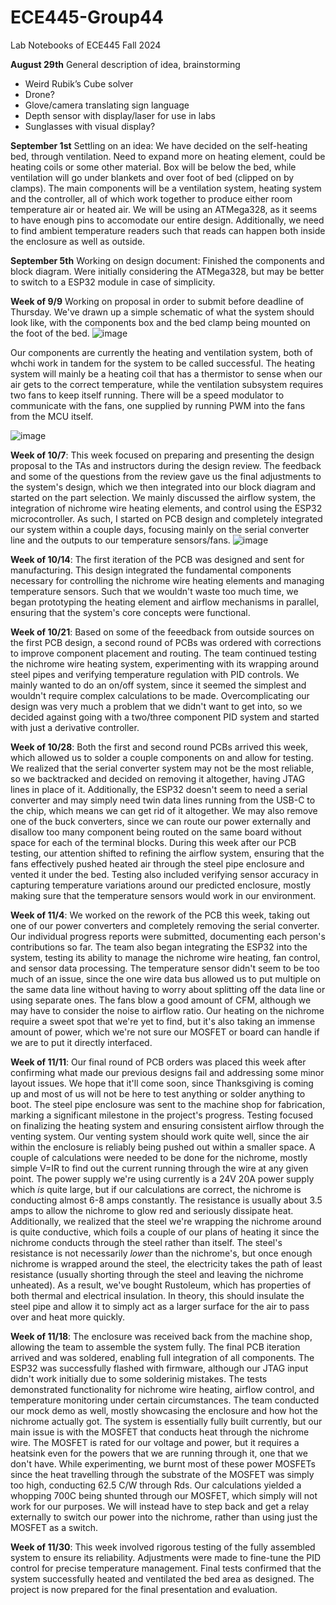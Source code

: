 # ECE445-Group44
Lab Notebooks of ECE445 Fall 2024 

**August 29th**
General description of idea, brainstorming
- Weird Rubik’s Cube solver
- Drone?
- Glove/camera translating sign language
- Depth sensor with display/laser for use in labs
- Sunglasses with visual display?

**September 1st**
Settling on an idea:
We have decided on the self-heating bed, through ventilation. Need to expand more on heating element, could be heating coils or some other material. Box will be below the bed, while ventilation will go under blankets and over foot of bed (clipped on by clamps). The main components will be a ventilation system, heating system and the controller, all of which work together to produce either room temperature air or heated air. We will be using an ATMega328, as it seems to have enough pins to accomodate our entire design. Additionally, we need to find ambient temperature readers such that reads can happen both inside the enclosure as well as outside.

**September 5th**
Working on design document:
Finished the components and block diagram. Were initially considering the ATMega328, but may be better to switch to a ESP32 module in case of simplicity.

**Week of 9/9**
Working on proposal in order to submit before deadline of Thursday. We've drawn up a simple schematic of what the system should look like, with the components box and the bed clamp being mounted on the foot of the bed.
![image](https://github.com/user-attachments/assets/9f151fe5-813a-4cf1-a9de-f5f05e997b6b)

Our components are currently the heating and ventilation system, both of whchi work in tandem for the system to be called successful. The heating system will mainly be a heating coil that has a thermistor to sense when our air gets to the correct temperature, while the ventilation subsystem requires two fans to keep itself running. There will be a speed modulator to communicate with the fans, one supplied by running PWM into the fans from the MCU itself.

![image](https://github.com/user-attachments/assets/f80e0a53-0fac-49a9-810d-9f68b52080c1)

**Week of 10/7**:
This week focused on preparing and presenting the design proposal to the TAs and instructors during the design review. The feedback and some of the questions from the review gave us the final adjustments to the system's design, which we then integrated into our block diagram and started on the part selection. We mainly discussed the airflow system, the integration of nichrome wire heating elements, and control using the ESP32 microcontroller. As such, I started on PCB design and completely integrated our system within a couple days, focusing mainly on the serial converter line and the outputs to our temperature sensors/fans. 
![image](https://github.com/user-attachments/assets/45bb87a7-b958-4705-9213-b734cad855d8)


**Week of 10/14**:
The first iteration of the PCB was designed and sent for manufacturing. This design integrated the fundamental components necessary for controlling the nichrome wire heating elements and managing temperature sensors. Such that we wouldn't waste too much time, we began prototyping the heating element and airflow mechanisms in parallel, ensuring that the system's core concepts were functional.

**Week of 10/21**:
Based on some of the feeedback from outside sources on the first PCB design, a second round of PCBs was ordered with corrections to improve component placement and routing. The team continued testing the nichrome wire heating system, experimenting with its wrapping around steel pipes and verifying temperature regulation with PID controls. We mainly wanted to do an on/off system, since it seemed the simplest and wouldn't require complex calculations to be made. Overcomplicating our design was very much a problem that we didn't want to get into, so we decided against going with a two/three component PID system and started with just a derivative controller. 

**Week of 10/28**:
Both the first and second round PCBs arrived this week, which allowed us to solder a couple components on and allow for testing. We realized that the serial converter system may not be the most reliable, so we backtracked and decided on removing it altogether, having JTAG lines in place of it. Additionally, the ESP32 doesn't seem to need a serial converter and may simply need twin data lines running from the USB-C to the chip, which means we can get rid of it altogether. We may also remove one of the buck converters, since we can route our power externally and disallow too many component being routed on the same board without space for each of the terminal blocks. During this week after our PCB testing, our attention shifted to refining the airflow system, ensuring that the fans effectively pushed heated air through the steel pipe enclosure and vented it under the bed. Testing also included verifying sensor accuracy in capturing temperature variations around our predicted enclosure, mostly making sure that the temperature sensors would work in our environment.

**Week of 11/4**:
We worked on the rework of the PCB this week, taking out one of our power converters and completely removing the serial converter. Our individual progress reports were submitted, documenting each person's contributions so far. The team also began integrating the ESP32 into the system, testing its ability to manage the nichrome wire heating, fan control, and sensor data processing. The temperature sensor didn't seem to be too much of an issue, since the one wire data bus allowed us to put multiple on the same data line without having to worry about splitting off the data line or using separate ones. The fans blow a good amount of CFM, although we may have to consider the noise to airflow ratio. Our heating on the nichrome require a sweet spot that we're yet to find, but it's also taking an immense amount of power, which we're not sure our MOSFET or board can handle if we are to put it directly interfaced.

**Week of 11/11**:
Our final round of PCB orders was placed this week after confirming what made our previous designs fail and addressing some minor layout issues. We hope that it'll come soon, since Thanksgiving is coming up and most of us will not be here to test anything or solder anything to boot. The steel pipe enclosure was sent to the machine shop for fabrication, marking a significant milestone in the project's progress. Testing focused on finalizing the heating system and ensuring consistent airflow through the venting system. Our venting system should work quite well, since the air within the enclosure is reliably being pushed out within a smaller space. A couple of calculations were needed to be done for the nichrome, mostly simple V=IR to find out the current running through the wire at any given point. The power supply we're using currently is a 24V 20A power supply which _is_ quite large, but if our calculations are correct, the nichrome is conducting almost 6-8 amps constantly. The resistance is usually about 3.5 amps to allow the nichrome to glow red and seriously dissipate heat. Additionally, we realized that the steel we're wrapping the nichrome around is quite conductive, which foils a couple of our plans of heating it since the nichrome conducts through the steel rather than itself. The steel's resistance is not necessarily _lower_ than the nichrome's, but once enough nichrome is wrapped around the steel, the electricity takes the path of least resistance (usually shorting through the steel and leaving the nichrome unheated). As a result, we've bought Rustoleum, which has properties of both thermal and electrical insulation. In theory, this should insulate the steel pipe and allow it to simply act as a larger surface for the air to pass over and heat more quickly.  

**Week of 11/18**:
The enclosure was received back from the machine shop, allowing the team to assemble the system fully. The final PCB iteration arrived and was soldered, enabling full integration of all components. The ESP32 was successfully flashed with firmware, although our JTAG input didn't work initially due to some solderinig mistakes. The tests demonstrated functionality for nichrome wire heating, airflow control, and temperature monitoring under certain circumstances. The team conducted our mock demo as well, mostly showcasing the enclosure and how hot the nichrome actually got. The system is essentially fully built currently, but our main issue is with the MOSFET that conducts heat through the nichrome wire. The MOSFET is rated for our voltage and power, but it requires a heatsink even for the powers that we are running through it, one that we don't have. While experimenting, we burnt most of these power MOSFETs since the heat travelling through the substrate of the MOSFET was simply too high, conducting 62.5 C/W through Rds. Our calculations yielded a whopping 700C being shunted through our MOSFET, which simply will not work for our purposes. We will instead have to step back and get a relay externally to switch our power into the nichrome, rather than using just the MOSFET as a switch.

**Week of 11/30**:
This week involved rigorous testing of the fully assembled system to ensure its reliability. Adjustments were made to fine-tune the PID control for precise temperature management. Final tests confirmed that the system successfully heated and ventilated the bed area as designed. The project is now prepared for the final presentation and evaluation.
